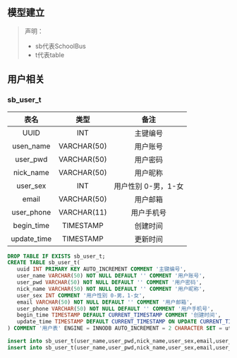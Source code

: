 ## 模型建立

> 声明：
>
> - sb代表SchoolBus
> - t代表table

## 用户相关

### sb_user_t

|    表名     |    类型     |        备注         |
| :---------: | :---------: | :-----------------: |
|    UUID     |     INT     |      主键编号       |
|  usen_name  | VARCHAR(50) |      用户账号       |
|  user_pwd   | VARCHAR(50) |      用户密码       |
|  nick_name  | VARCHAR(50) |      用户昵称       |
|  user_sex   |     INT     | 用户性别 0-男，1-女 |
|    email    | VARCHAR(50) |      用户邮箱       |
| user_phone  | VARCHAR(11) |     用户手机号      |
| begin_time  |  TIMESTAMP  |      创建时间       |
| update_time |  TIMESTAMP  |      更新时间       |

```sql
DROP TABLE IF EXISTS sb_user_t;
CREATE TABLE sb_user_t(
   uuid INT PRIMARY KEY AUTO_INCREMENT COMMENT '主键编号',
   user_name VARCHAR(50) NOT NULL DEFAULT '' COMMENT '用户账号',
   user_pwd VARCHAR(50) NOT NULL DEFAULT '' COMMENT '用户密码',
   nick_name VARCHAR(50) NOT NULL DEFAULT '' COMMENT '用户昵称',
   user_sex INT COMMENT '用户性别 0-男，1-女',
   email VARCHAR(50) NOT NULL DEFAULT '' COMMENT '用户邮箱',
   user_phone VARCHAR(50) NOT NULL DEFAULT '' COMMENT '用户手机号',
   begin_time TIMESTAMP DEFAULT CURRENT_TIMESTAMP COMMENT '创建时间',
   update_time TIMESTAMP DEFAULT CURRENT_TIMESTAMP ON UPDATE CURRENT_TIMESTAMP COMMENT '修改时间'
) COMMENT '用户表' ENGINE = INNODB AUTO_INCREMENT = 2 CHARACTER SET = utf8 COLLATE = utf8_general_ci ROW_FORMAT = DYNAMIC;

insert into sb_user_t(user_name,user_pwd,nick_name,user_sex,email,user_phone) values('admin','0192023a7bbd73250516f069df18b500','隔壁泰山',0,'admin@qq.com','13888888888');
insert into sb_user_t(user_name,user_pwd,nick_name,user_sex,email,user_phone) values('jiangzh','5e2de6bd1c9b50f6e27d4e55da43b917','阿里郎',0,'jiangzh@qq.com','13866666666');
```


